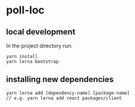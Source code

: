# poll-loc


## local development

In the project directory run:

```
yarn install
yarn lerna bootstrap
```


## installing new dependencies

```
yarn lerna add [dependency-name] [package-name]
// e.g. yarn lerna add react packages/client
```
